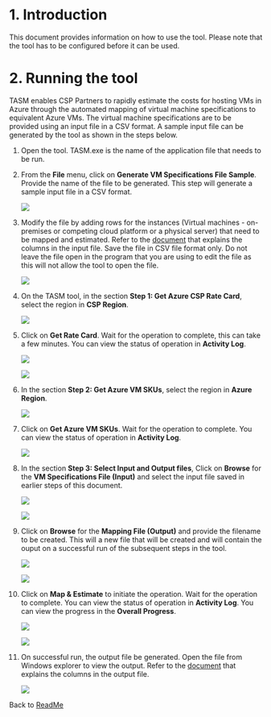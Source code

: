 #  1. Introduction
This document provides information on how to use the tool. Please note that the tool has to be configured before it can be used. 

#  2. Running the tool

TASM enables CSP Partners to rapidly estimate the costs for hosting VMs in Azure through the automated mapping of virtual machine specifications to equivalent Azure VMs. The virtual machine specifications are to be provided using an input file in a CSV format.
A sample input file can be generated by the tool as shown in the steps below.

1. Open the tool. TASM.exe is the name of the application file that needs to be run.

2. From the **File** menu, click on **Generate VM Specifications File Sample**. Provide the name of the file to be generated. This step will generate a sample input file in a CSV format. 
    
    ![](images/UserGuideGenerateInputSample.jpg)

3. Modify the file by adding rows for the instances (Virtual machines - on-premises or competing cloud platform or a physical server) that need to be mapped and estimated. Refer to the [document][1] that explains the columns in the input file. Save the file in CSV file format only. Do not leave the file open in the program that you are using to edit the file as this will not allow the tool to open the file.

    ![](images/UserGuide-InputFileAddRows.jpg)

4. On the TASM tool, in the section **Step 1: Get Azure CSP Rate Card**, select the region in **CSP Region**. 

    ![](images/UserGuide-SelectCSPRegion.jpg)

5. Click on **Get Rate Card**. Wait for the operation to complete, this can take a few minutes. You can view the status of operation in **Activity Log**.
    
    ![](images/UserGuide-GetRateCard.jpg)
    
    ![](images/UserGuide-RateCardStatus.jpg)

6. In the section **Step 2: Get Azure VM SKUs**, select the region in **Azure Region**.
    
    ![](images/UserGuide-SelectAzureRegion.jpg)

7. Click on **Get Azure VM SKUs**. Wait for the operation to complete. You can view the status of operation in **Activity Log**.

    ![](images/UserGuide-GetAzureVMSKU.jpg)

8. In the section **Step 3: Select Input and Output files**, Click on **Browse** for the **VM Specifications File (Input)** and select the input file saved in earlier steps of this document.
    
    ![](images/UserGuide-BrowseInputFile.jpg)
    
    ![](images/UserGuide-InputFile.jpg)

9. Click on **Browse** for the **Mapping File (Output)** and provide the filename to be created. This will a new file that will be created and will contain the ouput on a successful run of the subsequent steps in the tool.
    
    ![](images/UserGuide-BrowseOutputFile.jpg)
    
    ![](images/UserGuide-SaveOutputFile.jpg)
    
10. Click on **Map & Estimate** to initiate the operation. Wait for the operation to complete. You can view the status of operation in **Activity Log**. You can view the progress in the **Overall Progress**.
    
    ![](images/UserGuide-MapnEstimate.jpg)

    ![](images/UserGuide-StatusnProgress.jpg)

11. On successful run, the output file be generated. Open the file from Windows explorer to view the output. Refer to the [document][2] that explains the columns in the output file.
    
    ![](images/UserGuide-OutputFile.jpg)

Back to [ReadMe][3]

[1]: VMSpecificationsInputFile.md
[2]: MappingOutputFile.md
[3]: ../README.md